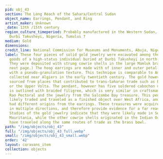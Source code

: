 ```yaml
---
pid: obj_43
section: The Long Reach of the Sahara/Central Sudan
object_name: Earrings, Pendant, and Ring
artist_maker: Unknown
_date: 13th /15th century
region_culture_timeperiod: Probably manufactured in the Western Sudan, excavated at
  Durbi Takusheyi, Nigeria, Tumulus 7
medium: Gold
dimensions: 
credit_line: National Commission for Museums and Monuments, Abuja, Nigeria
label: These four pieces of solid gold jewelry were excavated among the valuable grave
  goods of a high-status individual buried at Durbi Takusheyi in north-central Nigeria.
  They were deposited with strung cowrie shells in the large Mamluk brass bowl (see
  next page.) The hoop earrings are made with of inner and outer petal-like forms
  with a pseudo-granulation texture. This technique is comparable to Amazigh earrings,
  collected near Algiers in the early twentieth century. The gold however is likely
  sourced from places that contributed to trans-Saharan trade such as Bambuk, Bure
  or the Upper Volta. The pendant, however has five soldered cabochon ornaments and
  is outlined with braided filigree, which is very similar in craftsmanship to the
  Rao Pectoral and the jewelry from the Salcombe Bay treasure. This pendant was most
  likely traded and traveled as a finished object over West Africa, and therefore
  had different origins from the earrings. These treasures were acquired through trade
  in multiple directions, and therefore provide evidence for a far reaching interaction.
  Studies of the gold jewelry indicate that they were likely made in Senegal or southern
  Mauritania, while the other cowrie shells originated in the Indian Ocean and would
  have traveled along the same routes of trade as the brass bowl.
path: "/img/objects/obj_43"
full: "/img/objects/obj_43_full.webp"
small: "/img/objects/obj_43_small.webp"
order: '42'
layout: caravans_item
collection: objects
---
```

